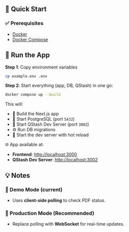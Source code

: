 ## 🚀 Quick Start

### ✅ Prerequisites

- [Docker](https://www.docker.com/)
- [Docker Compose](https://docs.docker.com/compose/)

## 🐳 Run the App

**Step 1**: Copy environment variables
```bash
cp example.env .env
```

**Step 2**: Start everything (app, DB, QStash) in one go:

```bash
docker compose up --build
```

This will:
- 🔧 Build the Next.js app
- 🐘 Start PostgreSQL (port `5432`)
- 💬 Start QStash Dev Server (port `3002`)
- ⚙️ Run DB migrations
- 🧠 Start the dev server with hot reload

🌐 App available at:
- **Frontend**: [http://localhost:3000](http://localhost:3000)
- **QStash Dev Server**: [http://localhost:3002](http://localhost:3002)

## 💡 Notes

### 🧪 Demo Mode (current)
- Uses **client-side polling** to check PDF status.

### 🚀 Production Mode (Recommended)
- Replace polling with **WebSocket** for real-time updates.

